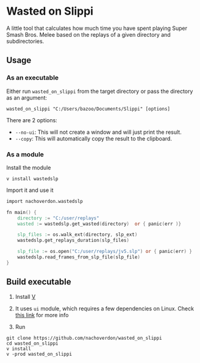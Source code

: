 # Wasted on Slippi

A little tool that calculates how much time you have spent playing
Super Smash Bros. Melee based on the replays of a given directory and
subdirectories.

## Usage

### As an executable

Either run `wasted_on_slippi` from the target directory or pass the directory as
an argument:
```
wasted_on_slippi "C:/Users/bazoo/Documents/Slippi" [options]
```

There are 2 options:
*   `--no-ui`: This will not create a window and will just print the result.
*   `--copy`: This will automatically copy the result to the clipboard.

### As a module

Install the module

```
v install wastedslp
```

Import it and use it
```v
import nachoverdon.wastedslp

fn main() {
    directory := "C:/user/replays"
    wasted := wastedslp.get_wasted(directory)  or { panic(err )}

    slp_files := os.walk_ext(directory, slp_ext)
    wastedslp.get_replays_duration(slp_files)

    slp_file := os.open("C:/user/replays/jv5.slp") or { panic(err) }
    wastedslp.read_frames_from_slp_file(slp_file)
}
```


## Build executable

1. Install [V](https://github.com/vlang/v)

1. It uses `ui` module, which requires a few dependencies on Linux.
Check [this link](https://github.com/vlang/ui#dependencies) for more info

1. Run
```
git clone https://github.com/nachoverdon/wasted_on_slippi
cd wasted_on_slippi
v install
v -prod wasted_on_slippi
```
